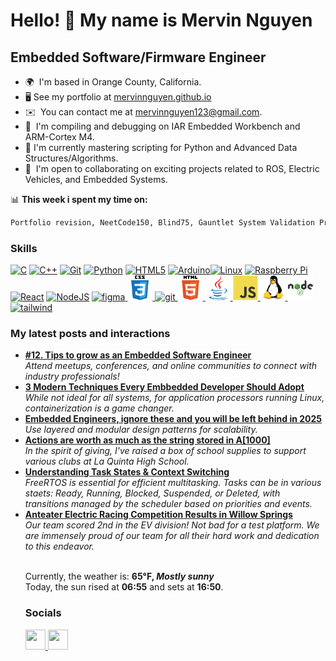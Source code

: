 Hello! 👋 My name is Mervin Nguyen
=====================================================================================================================================

Embedded Software/Firmware Engineer
------------------------------------------------

* 🌍  I'm based in Orange County, California.
* 🖥️  See my portfolio at [mervinnguyen.github.io](http://mervinnguyen.github.io)
* ✉️  You can contact me at [mervinnguyen123@gmail.com](mailto:mervinnguyen123@gmail.com).
* 🧠  I'm compiling and debugging on IAR Embedded Workbench and ARM-Cortex M4.
* 🚀  I'm currently mastering scripting for Python and Advanced Data Structures/Algorithms.
* 🤝  I'm open to collaborating on exciting projects related to ROS, Electric Vehicles, and Embedded Systems.

📊 **This week i spent my time on:**
<!--START_SECTION:waka-->

```txt
Portfolio revision, NeetCode150, Blind75, Gauntlet System Validation Project, and research with Kernel and Bootloader.
```

### Skills


<p align="left">
<a href="https://docs.microsoft.com/en-us/cpp/?view=msvc-170" target="_blank" rel="noreferrer"><img src="https://raw.githubusercontent.com/danielcranney/readme-generator/main/public/icons/skills/c-colored.svg" width="36" height="36" alt="C" /></a>
<a href="https://docs.microsoft.com/en-us/cpp/?view=msvc-170" target="_blank" rel="noreferrer"><img src="https://raw.githubusercontent.com/danielcranney/readme-generator/main/public/icons/skills/cplusplus-colored.svg" width="36" height="36" alt="C++" /></a>
<a href="https://git-scm.com/" target="_blank" rel="noreferrer"><img src="https://raw.githubusercontent.com/danielcranney/readme-generator/main/public/icons/skills/git-colored.svg" width="36" height="36" alt="Git" /></a>
<a href="https://www.python.org/" target="_blank" rel="noreferrer"><img src="https://raw.githubusercontent.com/danielcranney/readme-generator/main/public/icons/skills/python-colored.svg" width="36" height="36" alt="Python" /></a>
<a href="https://developer.mozilla.org/en-US/docs/Glossary/HTML5" target="_blank" rel="noreferrer"><img src="https://raw.githubusercontent.com/danielcranney/readme-generator/main/public/icons/skills/html5-colored.svg" width="36" height="36" alt="HTML5" /></a>
<a href="https://store.arduino.cc/?gclid=Cj0KCQjw2eilBhCCARIsAG0Pf8uueBifykWcsSS4LPESeGQfxGVKJYnzV7bz471XfknQJy_1VINVWM8aAkLtEALw_wcB" target="_blank" rel="noreferrer"><img src="https://raw.githubusercontent.com/danielcranney/readme-generator/main/public/icons/skills/arduino-colored.svg" width="36" height="36" alt="Arduino" /></a><a href="https://www.linux.org" target="_blank" rel="noreferrer"><img src="https://raw.githubusercontent.com/danielcranney/readme-generator/main/public/icons/skills/linux-colored.svg" width="36" height="36" alt="Linux" /></a>
<a href="https://www.raspberrypi.org/" target="_blank" rel="noreferrer"><img src="https://raw.githubusercontent.com/danielcranney/readme-generator/main/public/icons/skills/raspberrypi-colored.svg" width="36" height="36" alt="Raspberry Pi" /></a>
<a href="https://reactjs.org/" target="_blank" rel="noreferrer"><img src="https://raw.githubusercontent.com/danielcranney/readme-generator/main/public/icons/skills/react-colored.svg" width="36" height="36" alt="React" /></a>
<a href="https://nodejs.org/en/" target="_blank" rel="noreferrer"><img src="https://raw.githubusercontent.com/danielcranney/readme-generator/main/public/icons/skills/nodejs-colored.svg" width="36" height="36" alt="NodeJS" /></a>
<a href="https://www.figma.com/" target="_blank" rel="noreferrer"> <img src="https://www.vectorlogo.zone/logos/figma/figma-icon.svg" alt="figma" width="40" height="40"/> </a>
<a href="https://www.w3schools.com/css/" target="_blank" rel="noreferrer"> <img src="https://raw.githubusercontent.com/devicons/devicon/master/icons/css3/css3-original-wordmark.svg" alt="css3" width="40" height="40"/> </a>
<a href="https://git-scm.com/" target="_blank" rel="noreferrer"> <img src="https://www.vectorlogo.zone/logos/git-scm/git-scm-icon.svg" alt="git" width="40" height="40"/> </a>
<a href="https://www.w3.org/html/" target="_blank" rel="noreferrer"> <img src="https://raw.githubusercontent.com/devicons/devicon/master/icons/html5/html5-original-wordmark.svg" alt="html5" width="40" height="40"/> </a>
<a href="https://www.java.com" target="_blank" rel="noreferrer"> <img src="https://raw.githubusercontent.com/devicons/devicon/master/icons/java/java-original.svg" alt="java" width="40" height="40"/> </a>
<a href="https://developer.mozilla.org/en-US/docs/Web/JavaScript" target="_blank" rel="noreferrer"> <img src="https://raw.githubusercontent.com/devicons/devicon/master/icons/javascript/javascript-original.svg" alt="javascript" width="40" height="40"/>
<a href="https://www.linux.org/" target="_blank" rel="noreferrer"> <img src="https://raw.githubusercontent.com/devicons/devicon/master/icons/linux/linux-original.svg" alt="linux" width="40" height="40"/> </a>
<a href="https://nodejs.org" target="_blank" rel="noreferrer"> <img src="https://raw.githubusercontent.com/devicons/devicon/master/icons/nodejs/nodejs-original-wordmark.svg" alt="nodejs" width="40" height="40"/> </a>
<a href="https://tailwindcss.com/" target="_blank" rel="noreferrer"> <img src="https://www.vectorlogo.zone/logos/tailwindcss/tailwindcss-icon.svg" alt="tailwind" width="40" height="40"/> </a>
</p>

<h3>My latest posts and interactions</h3>
<ul>
  <li><a href="https://www.linkedin.com/posts/kalpant-ruikar-286a04205_embeddedsystems-embeddedengineering-iot-activity-7275733900721561600-Jxq6?utm_source=share&utm_medium=member_desktop"><b>#12. Tips to grow as an Embedded Software Engineer</b></a><br/><i>Attend meetups, conferences, and online communities to connect with industry professionals!</i></li>
  <li><a href="https://www.linkedin.com/posts/jacobbeningo_3-modern-techniques-every-embedded-developer-activity-7272958506792554497-L-mx?utm_source=share&utm_medium=member_desktop"><b> 3 Modern Techniques Every Embbedded Developer Should Adopt</b></a><br/><i>While not ideal for all systems, for application processors running Linux, containerization is a game changer.</i></li>
   <li><a href="https://www.linkedin.com/posts/jacobbeningo_embedded-engineers-ignore-these-and-you-activity-7271871577401495553-0Sn3?utm_source=share&utm_medium=member_desktop"><b> Embedded Engineers, ignore these and you will be left behind in 2025</b></a><br/><i> Use layered and modular design patterns for scalability.</i></li>
  <li><a href="https://www.linkedin.com/posts/mervin-nguyen_actions-are-worth-as-much-as-the-string-stored-activity-7271556144844709890-HunT?utm_source=share&utm_medium=member_desktop"><b> Actions are worth as much as the string stored in A[1000]</b></a><br/><i>In the spirit of giving, I've raised a box of school supplies to support various clubs at La Quinta High School.</i></li>
  <li><a href="https://www.linkedin.com/posts/sagar-kanjariya_task-states-context-switching-ugcPost-7270632155515355136-sFbC?utm_source=share&utm_medium=member_desktop"><b>Understanding Task States & Context Switching</b></a><br/><i>FreeRTOS is essential for efficient multitasking. Tasks can be in various staets: Ready, Running, Blocked, Suspended, or Deleted, with transitions managed by the scheduler based on priorities and events.</i></li>
  <li><a href="https://www.linkedin.com/posts/anteater-electric-racing-5871942b7_if-you-havent-seen-it-already-the-results-activity-7269420443625762816-JfsX?utm_source=share&utm_medium=member_desktop"><b>Anteater Electric Racing Competition Results in Willow Springs</b></a><br/><i>Our team scored 2nd in the EV division! Not bad for a test platform. We are immensely proud of our team for all their hard work and dedication to this endeavor.</i></li>


<br/>Currently, the weather is: <b> 65°F, <i>Mostly sunny</i></b></br>Today, the sun rised at <b>06:55</b> and sets at <b>16:50</b>.</p>

### Socials

<p align="left"> <a href="https://www.github.com/mervinnguyen" target="_blank" rel="noreferrer"> <picture> <source media="(prefers-color-scheme: dark)" srcset="https://raw.githubusercontent.com/danielcranney/readme-generator/main/public/icons/socials/github-dark.svg" /> <source media="(prefers-color-scheme: light)" srcset="https://raw.githubusercontent.com/danielcranney/readme-generator/main/public/icons/socials/github.svg" /> <img src="https://raw.githubusercontent.com/danielcranney/readme-generator/main/public/icons/socials/github.svg" width="32" height="32" /> </picture> </a> <a href="https://www.linkedin.com/in/mervin-nguyen" target="_blank" rel="noreferrer"> <picture> <source media="(prefers-color-scheme: dark)" srcset="https://raw.githubusercontent.com/danielcranney/readme-generator/main/public/icons/socials/linkedin-dark.svg" /> <source media="(prefers-color-scheme: light)" srcset="https://raw.githubusercontent.com/danielcranney/readme-generator/main/public/icons/socials/linkedin.svg" /> <img src="https://raw.githubusercontent.com/danielcranney/readme-generator/main/public/icons/socials/linkedin.svg" width="32" height="32" /> </picture> </a></p>
